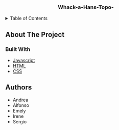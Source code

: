 <div align="center">
  <h3 align="center">Whack-a-Hans-Topo-</h3>
</div>

<!-- TABLE OF CONTENTS -->
<details>
  <summary>Table of Contents</summary>
  <ol>
    <li>
      <a href="#about-the-project">About The Project</a>
      <ul>
        <li><a href="#built-with">Built With</a></li>
      </ul>
    </li>
    <li><a href="#authors">Authors</a></li>
  </ol>
</details>

<!-- ABOUT THE PROJECT -->
## About The Project

### Built With
* [Javascript](https://www.javascript.com/)
* [HTML](https://developer.mozilla.org/es/docs/Web/HTML)
* [CSS](https://developer.mozilla.org/es/docs/Web/CSS)

## Authors
<ul>
  <li>Andrea</li>  
  <li>Alfonso</li>  
  <li>Emely</li>  
  <li>Irene</li>  
  <li>Sergio</li>  
</ul>
